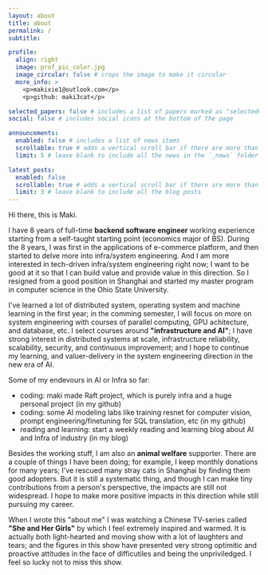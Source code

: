 ```yaml
---
layout: about
title: about
permalink: /
subtitle:

profile:
  align: right
  image: prof_pic_color.jpg
  image_circular: false # crops the image to make it circular
  more_info: >
    <p>makixie1@outlook.com</p>
    <p>github: maki3cat</p>

selected_papers: false # includes a list of papers marked as "selected={true}"
social: false # includes social icons at the bottom of the page

announcements:
  enabled: false # includes a list of news items
  scrollable: true # adds a vertical scroll bar if there are more than 3 news items
  limit: 5 # leave blank to include all the news in the `_news` folder

latest_posts:
  enabled: false
  scrollable: true # adds a vertical scroll bar if there are more than 3 new posts items
  limit: 3 # leave blank to include all the blog posts
---
```


Hi there, this is Maki.

I have 8 years of full-time **backend software engineer** working experience starting from a self-taught starting point (economics major of BS). During the 8 years, I was first in the applications of e-commerce platform, and then started to delve more into infra/system engineering. And I am more interested in tech-driven infra/system engineering right now; I want to be good at it so that I can build value and provide value in this direction. So I resigned from a good position in Shanghai and started my master program in computer science in the Ohio State University.

I've learned a lot of distributed system, operating system and machine learning in the first year; in the comming semester, I will focus on more on system engineering with courses of parallel computing, GPU achitecture, and database, etc. I select courses around **"infrastructure and AI"**; I have strong interest in distributed systems at scale, infrastructure reliability, scalability, security, and continuous improvement; and I hope to continue my learning, and valuer-delivery in the system engineering direction in the new era of AI.

Some of my endevours in AI or Infra so far:

- coding: maki made Raft project, which is purely infra and a huge personal project (in my github)
- coding: some AI modeling labs like training resnet for computer vision, prompt engineering/finetuning for SQL translation, etc (in my github)
- reading and learning: start a weekly reading and learning blog about AI and Infra of industry (in my blog)

Besides the working stuff, I am also an **animal welfare** supporter. There are a couple of things I have been doing; for example, I keep monthly donations for many years; I've rescued many stray cats in Shanghai by finding them good adopters. But it is still a systematic thing, and though I can make tiny contributions from a person's perspective, the impacts are still not widespread. I hope to make more positive impacts in this direction while still pursuing my career.

When I wrote this "about me" I was watching a Chinese TV-series called **"She and Her Girls"** by which I feel extremely inspired and warmed. It is actually both light-hearted and moving show with a lot of laughters and tears; and the figures in this show have presented very strong optimitic and proactive attitudes in the face of difficutiles and being the unpriviledged. I feel so lucky not to miss this show.
